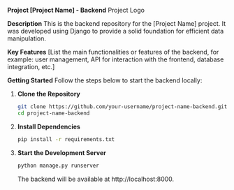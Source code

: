 **Project [Project Name] - Backend**
Project Logo

**Description**
This is the backend repository for the [Project Name] project. It was developed using Django to provide a solid foundation for efficient data manipulation.

**Key Features**
[List the main functionalities or features of the backend, for example: user management, API for interaction with the frontend, database integration, etc.]

**Getting Started**
Follow the steps below to start the backend locally:

1. **Clone the Repository**
   ```bash
   git clone https://github.com/your-username/project-name-backend.git
   cd project-name-backend
   ```

2. **Install Dependencies**
   ```bash
   pip install -r requirements.txt
   ```

3. **Start the Development Server**
   ```bash
   python manage.py runserver
   ```
   The backend will be available at http://localhost:8000.
